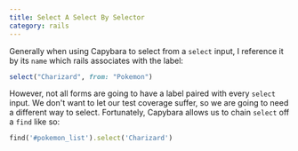 ```yaml
--- 
title: Select A Select By Selector
category: rails
---
```


Generally when using Capybara to select from a `select` input, I reference it by its `name`
which rails associates with the label:

```ruby
select("Charizard", from: "Pokemon")
```

However, not all forms are going to have a label paired with every `select`
input. We don't want to let our test coverage suffer, so we are going to
need a different way to select. Fortunately, Capybara allows us to chain
`select` off a `find` like so:

```ruby
find('#pokemon_list').select('Charizard')
```
